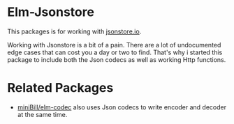 # Elm-Jsonstore

This packages is for working with [jsonstore.io](https://github.com/bluzi/jsonstore).

Working with Jsonstore is a bit of a pain. There are a lot of undocumented edge cases
that can cost you a day or two to find. That's why i started this package to include both
the Json codecs as well as working Http functions.

# Related Packages

* [miniBill/elm-codec](https://package.elm-lang.org/packages/miniBill/elm-codec/latest/) also uses Json codecs to write encoder and decoder at the same time.